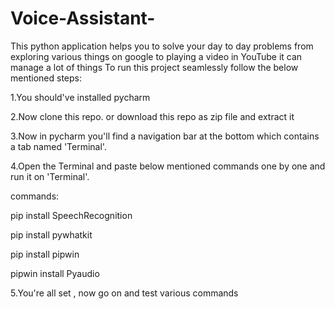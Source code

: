 # Voice-Assistant-
This python application helps you to solve your day to day problems from exploring various things on google to playing a video in YouTube it can manage a lot of things 
To run this project seamlessly follow the below mentioned steps:

1.You should've installed pycharm

2.Now clone this repo. or download this repo as zip file and extract it

3.Now in pycharm you'll find a navigation bar at the bottom which contains a tab named 'Terminal'.

4.Open the Terminal and paste below mentioned commands one by one and run it on 'Terminal'.

commands:

pip install SpeechRecognition

pip install pywhatkit

pip install pipwin

pipwin install Pyaudio

5.You're all set , now go on and test various commands
  
